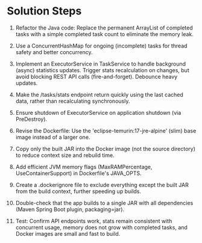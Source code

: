 # Solution Steps

1. Refactor the Java code: Replace the permanent ArrayList of completed tasks with a simple completed task count to eliminate the memory leak.

2. Use a ConcurrentHashMap for ongoing (incomplete) tasks for thread safety and better concurrency.

3. Implement an ExecutorService in TaskService to handle background (async) statistics updates. Trigger stats recalculation on changes, but avoid blocking REST API calls (fire-and-forget). Debounce heavy updates.

4. Make the /tasks/stats endpoint return quickly using the last cached data, rather than recalculating synchronously.

5. Ensure shutdown of ExecutorService on application shutdown (via PreDestroy).

6. Revise the Dockerfile: Use the 'eclipse-temurin:17-jre-alpine' (slim) base image instead of a larger one.

7. Copy only the built JAR into the Docker image (not the source directory) to reduce context size and rebuild time.

8. Add efficient JVM memory flags (MaxRAMPercentage, UseContainerSupport) in Dockerfile's JAVA_OPTS.

9. Create a .dockerignore file to exclude everything except the built JAR from the build context, further speeding up builds.

10. Double-check that the app builds to a single JAR with all dependencies (Maven Spring Boot plugin, packaging=jar).

11. Test: Confirm API endpoints work, stats remain consistent with concurrent usage, memory does not grow with completed tasks, and Docker images are small and fast to build.


